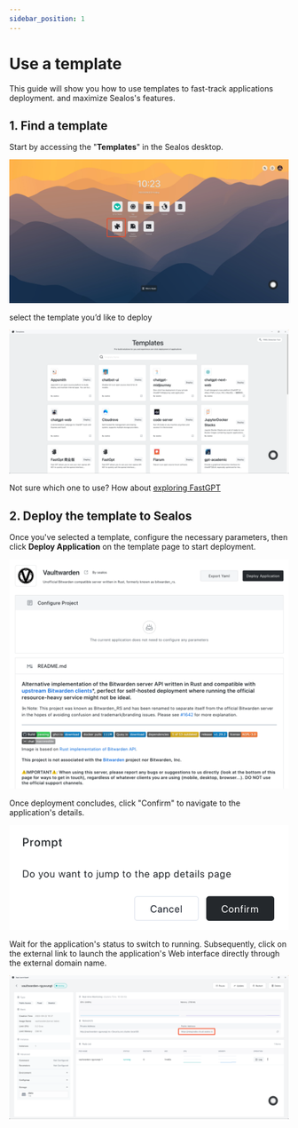 ```yaml
---
sidebar_position: 1
---
```


# Use a template

This guide will show you how to use templates to fast-track applications deployment. and maximize Sealos's features.

## 1. Find a template

Start by accessing the "**Templates**" in the Sealos desktop.

![](./images/templates.jpg)

select the template you’d like to deploy

![Viewing the templates marketplace](./images/templates-2.png)

Not sure which one to use? How about [exploring FastGPT](../../examples/ai-applications/install-fastgpt-on-desktop.md)

## 2. Deploy the template to Sealos

Once you've selected a template, configure the necessary parameters, then click **Deploy Application** on the template page to start deployment.

![Deploying your chosen template](./images/deploy-template.png)

Once deployment concludes, click "Confirm" to navigate to the application's details.

![](./images/template-detail.png)

Wait for the application's status to switch to running. Subsequently, click on the external link to launch the application's Web interface directly through the external domain name.

![](./images/app-url.png)

